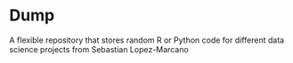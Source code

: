 # Dump
A flexible repository that stores random R or Python code for different data science projects from Sebastian Lopez-Marcano

